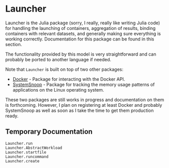 # Launcher

Launcher is the Julia package (sorry, I really, really like writing Julia code) for handling
the launching of containers, aggregation of results, binding containers with relevant datasets,
and generally making sure everything is working correctly. Documentation for this package
can be found in this section.

The functionality provided by this model is very straightforward and can probably be ported
to another language if needed.

Note that `Launcher` is built on top of two other packages:

* [Docker](https://github.com/hildebrandmw/Docker.jl) - Package for interacting with
    the Docker API.
* [SystemSnoop](https://github.com/hildebrandmw/SystemSnoop.jl) - Package for tracking the memory
    usage patterns of applications on the Linux operating system.

These two packages are still works in progress and documentation on them is forthcoming.
However, I plan on registering at least Docker and probably SystemSnoop as well as soon as I
take the time to get them production ready.

## Temporary Documentation

```@docs
Launcher.run
Launcher.AbstractWorkload
Launcher.startfile
Launcher.runcommand
Launcher.create
```
